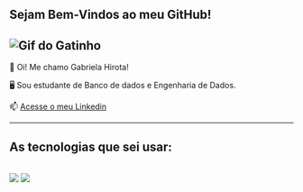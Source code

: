 ## Sejam Bem-Vindos ao meu GitHub!

![Gif do Gatinho](https://pa1.aminoapps.com/6461/bce4acd5b7e15ca478b7b08b65e3f9815b57a68f_hq.gif)
------------------------------------------------------------------------------------------------------------

💫 Oi! Me chamo Gabriela Hirota!

🖥️ Sou estudante de Banco de dados e Engenharia de Dados.

📫 [Acesse o meu Linkedin](https://www.linkedin.com/in/gabrielahirota/)

------------------------------------------------------------------------------------------------------------

## As tecnologias que sei usar:
          
<div style="display: inline_block"><br>
  <img src="https://cdn.jsdelivr.net/gh/devicons/devicon@latest/icons/python/python-original-wordmark.svg" />
  <img src="https://cdn.jsdelivr.net/gh/devicons/devicon@latest/icons/azuresqldatabase/azuresqldatabase-original.svg" />
  
          
          
</div>
  
          
          

          
<!--
**gabi-ahirota/gabi-ahirota** is a ✨ _special_ ✨ repository because its `README.md` (this file) appears on your GitHub profile.

Here are some ideas to get you started:

- 🔭 I’m currently working on ...
- 🌱 I’m currently learning ...
- 👯 I’m looking to collaborate on ...
- 🤔 I’m looking for help with ...
- 💬 Ask me about ...
- 📫 How to reach me: ...
- 😄 Pronouns: ...
- ⚡ Fun fact: ...
-->
